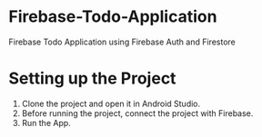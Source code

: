 # Firebase-Todo-Application
Firebase Todo Application using Firebase Auth and Firestore

# Setting up the Project
1. Clone the project and open it in Android Studio. 
2. Before running the project, connect the project with Firebase.
3. Run the App.
